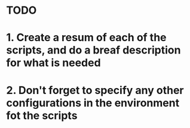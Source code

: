 # TODO
# 1. Create a resum of each of the scripts, and do a breaf description for what is needed
# 2. Don't forget to specify any other configurations in the environment fot the scripts
